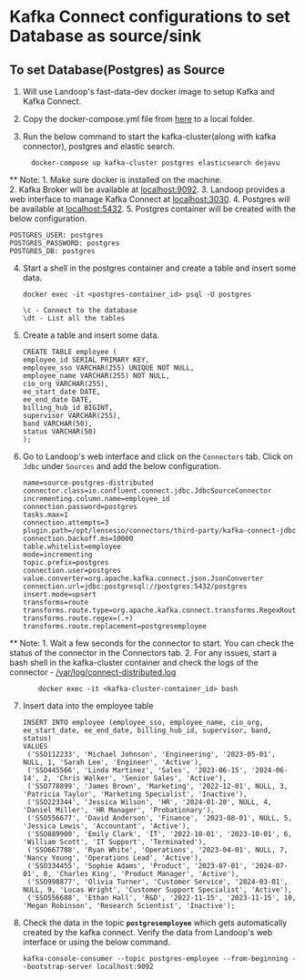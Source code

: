 # Kafka Connect configurations to set Database as source/sink

## To set Database(Postgres) as Source
1. Will use Landoop's fast-data-dev docker image to setup Kafka and Kafka Connect.
2. Copy the docker-compose.yml file from [here](https://github.com/arijitdeb1/Kafka101/blob/main/Kafka_Connect/docker-compose.yml) to a local folder.
3. Run the below command to start the kafka-cluster(along with kafka connector), postgres and elastic search.
        
         docker-compose up kafka-cluster postgres elasticsearch dejavu

** Note:  1. Make sure docker is installed on the machine.                                                   
          2. Kafka Broker will be available at [localhost:9092](localhost:9092).
          3. Landoop provides a web interface to manage Kafka Connect at [localhost:3030](localhost:3030).
          4. Postgres will be available at [localhost:5432](localhost:5432).
          5. Postgres container will be created with the below configuration.          
                
    POSTGRES_USER: postgres
    POSTGRES_PASSWORD: postgres
    POSTGRES_DB: postgres

4. Start a shell in the postgres container and create a table and insert some data.

       docker exec -it <postgres-container_id> psql -U postgres

       \c - Connect to the database
       \dt - List all the tables

5. Create a table and insert some data.

       CREATE TABLE employee (
       employee_id SERIAL PRIMARY KEY,
       employee_sso VARCHAR(255) UNIQUE NOT NULL,
       employee_name VARCHAR(255) NOT NULL,
       cio_org VARCHAR(255),
       ee_start_date DATE,
       ee_end_date DATE,
       billing_hub_id BIGINT,
       supervisor VARCHAR(255),
       band VARCHAR(50),
       status VARCHAR(50)
       );
          
6. Go to Landoop's web interface and click on the `Connectors` tab. Click on `Jdbc` under `Sources` and add the below configuration.

       name=source-postgres-distributed
       connector.class=io.confluent.connect.jdbc.JdbcSourceConnector
       incrementing.column.name=employee_id
       connection.password=postgres
       tasks.max=1
       connection.attempts=3
       plugin.path=/opt/lensesio/connectors/third-party/kafka-connect-jdbc
       connection.backoff.ms=10000
       table.whitelist=employee
       mode=incrementing
       topic.prefix=postgres
       connection.user=postgres
       value.converter=org.apache.kafka.connect.json.JsonConverter
       connection.url=jdbc:postgresql://postgres:5432/postgres
       insert.mode=upsert
       transforms=route
       transforms.route.type=org.apache.kafka.connect.transforms.RegexRouter
       transforms.route.regex=(.+)
       transforms.route.replacement=postgresemployee

** Note: 1. Wait a few seconds for the connector to start. You can check the status of the connector in the Connectors tab.
         2. For any issues, start a bash shell in the kafka-cluster container and check the logs of the connector - [/var/log/connect-distributed.log](/)
                  
           docker exec -it <kafka-cluster-container_id> bash

7. Insert data into the employee table 
    
       INSERT INTO employee (employee_sso, employee_name, cio_org, ee_start_date, ee_end_date, billing_hub_id, supervisor, band, status)
       VALUES
        ('SSO112233', 'Michael Johnson', 'Engineering', '2023-05-01', NULL, 1, 'Sarah Lee', 'Engineer', 'Active'),
        ('SSO445566', 'Linda Martinez', 'Sales', '2023-06-15', '2024-06-14', 2, 'Chris Walker', 'Senior Sales', 'Active'),
        ('SSO778899', 'James Brown', 'Marketing', '2022-12-01', NULL, 3, 'Patricia Taylor', 'Marketing Specialist', 'Inactive'),
        ('SSO223344', 'Jessica Wilson', 'HR', '2024-01-20', NULL, 4, 'Daniel Miller', 'HR Manager', 'Probationary'),
        ('SSO556677', 'David Anderson', 'Finance', '2023-08-01', NULL, 5, 'Jessica Lewis', 'Accountant', 'Active'),
        ('SSO889900', 'Emily Clark', 'IT', '2022-10-01', '2023-10-01', 6, 'William Scott', 'IT Support', 'Terminated'),
        ('SSO667788', 'Ryan White', 'Operations', '2023-04-01', NULL, 7, 'Nancy Young', 'Operations Lead', 'Active'),
        ('SSO334455', 'Sophie Adams', 'Product', '2023-07-01', '2024-07-01', 8, 'Charles King', 'Product Manager', 'Active'),
        ('SSO998877', 'Olivia Turner', 'Customer Service', '2024-03-01', NULL, 9, 'Lucas Wright', 'Customer Support Specialist', 'Active'),
        ('SSO556688', 'Ethan Hall', 'R&D', '2022-11-15', '2023-11-15', 10, 'Megan Robinson', 'Research Scientist', 'Inactive');


    
12. Check the data in the topic **`postgresemployee`** which gets automatically created by the kafka connect. Verify the data from Landoop's web interface or using the below command.

        kafka-console-consumer --topic postgres-employee --from-beginning --bootstrap-server localhost:9092


